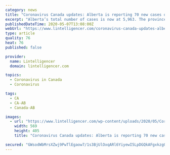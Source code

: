 ```yaml
---
category: news
title: "Coronavirus Canada updates: Alberta is reporting 70 new cases of COVID-19 in the province"
excerpt: "Alberta’s total number of cases is now at 5,963. The province says 3,552 people have recovered from the illness. British Columbia has announced three more deaths and 23. The news comes on the same day the provincial government will reveal plans on how it will reopen the economy."
publishedDateTime: 2020-05-07T13:08:00Z
webUrl: "https://www.lintelligencer.com/coronavirus-canada-updates-alberta-is-reporting-70-new-cases-of-covid-19-in-the-province-3489-2020/"
type: article
quality: 76
heat: 76
published: false

provider:
  name: Lintelligencer
  domain: lintelligencer.com

topics:
  - Coronavirus in Canada
  - Coronavirus

tags:
  - CA
  - CA-AB
  - Canada-AB

images:
  - url: "https://www.lintelligencer.com/wp-content/uploads/2020/05/Coronavirus-Canada-updatesAlberta-is-reporting-70-new-cases-of-COVID-19-in-the-province.jpg"
    width: 569
    height: 405
    title: "Coronavirus Canada updates: Alberta is reporting 70 new cases of COVID-19 in the province"

secured: "GWsodWbMrsXZwj9PwTlEgaow7/1s3BjUlOxqARl6YiyewI5LpDGQkAFgxkzgO+BcoCA1+UtzJkNfPOySTtXWR1IXJRSPpVhYbiVkw85GikZmncYyBZe66qwP6vN/QvcUTqNOfqnvyrno1qbsB5SIxbsIih9SoJgurXjgDs6Jv9pvhlIjMSYrUPZr8OPsFpoIn+rgW36CwPCfwAH+G1kBIgMYj+7CAiM8CxbUml+P2EDxoGQUO2hnRt3rcCiZyKSgwJIdZvE5NX+iXD3ePiebBI7Iqr+pelLDlLblPQUYnJVimyclK34kscpB2ugcwNyg7ybzcOtzcHm/kreb4MW/LumqH1HgiLHF8TRI1g72lR/TUcYKxSKixsEfVTTcIdM/0t6Y5xN2ww2pl7C+2Wyu/KMMh2kmOz7WkxTLdvdttfcgjwiiHyBdL/4VcgQsuwmt5JcuHeRIe1P4q8zyap3oRdeSmTdj6PVoIOKuZDspsU8=;ZSh2yH8Gh5EW+pLpVnnQhA=="
---
```


